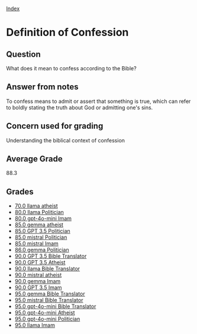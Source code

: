 
[Index](../../index.md)
# Definition of Confession
## Question
What does it mean to confess according to the Bible?

## Answer from notes
To confess means to admit or assert that something is true, which can refer to boldly stating the truth about God or admitting one's sins.

## Concern used for grading
Understanding the biblical context of confession

## Average Grade
88.3

## Grades
 * [70.0 llama atheist](../answers/llama_atheist/Definition_of_Confession.md)
 * [80.0 llama Politician](../answers/llama_Politician/Definition_of_Confession.md)
 * [80.0 gpt-4o-mini Imam](../answers/gpt-4o-mini_Imam/Definition_of_Confession.md)
 * [85.0 gemma atheist](../answers/gemma_atheist/Definition_of_Confession.md)
 * [85.0 GPT 3.5 Politician](../answers/GPT_3.5_Politician/Definition_of_Confession.md)
 * [85.0 mistral Politician](../answers/mistral_Politician/Definition_of_Confession.md)
 * [85.0 mistral Imam](../answers/mistral_Imam/Definition_of_Confession.md)
 * [86.0 gemma Politician](../answers/gemma_Politician/Definition_of_Confession.md)
 * [90.0 GPT 3.5 Bible Translator](../answers/GPT_3.5_Bible_Translator/Definition_of_Confession.md)
 * [90.0 GPT 3.5 Atheist](../answers/GPT_3.5_Atheist/Definition_of_Confession.md)
 * [90.0 llama Bible Translator](../answers/llama_Bible_Translator/Definition_of_Confession.md)
 * [90.0 mistral atheist](../answers/mistral_atheist/Definition_of_Confession.md)
 * [90.0 gemma Imam](../answers/gemma_Imam/Definition_of_Confession.md)
 * [90.0 GPT 3.5 Imam](../answers/GPT_3.5_Imam/Definition_of_Confession.md)
 * [95.0 gemma Bible Translator](../answers/gemma_Bible_Translator/Definition_of_Confession.md)
 * [95.0 mistral Bible Translator](../answers/mistral_Bible_Translator/Definition_of_Confession.md)
 * [95.0 gpt-4o-mini Bible Translator](../answers/gpt-4o-mini_Bible_Translator/Definition_of_Confession.md)
 * [95.0 gpt-4o-mini Atheist](../answers/gpt-4o-mini_Atheist/Definition_of_Confession.md)
 * [95.0 gpt-4o-mini Politician](../answers/gpt-4o-mini_Politician/Definition_of_Confession.md)
 * [95.0 llama Imam](../answers/llama_Imam/Definition_of_Confession.md)
